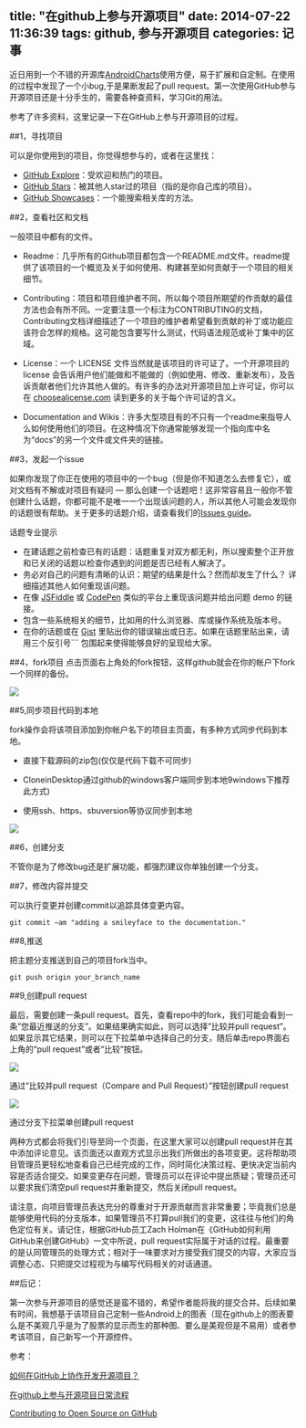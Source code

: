 title: "在github上参与开源项目"
date: 2014-07-22 11:36:39
tags: github, 参与开源项目
categories: 记事
---
近日用到一个不错的开源库[AndroidCharts](https://github.com/HackPlan/AndroidCharts)使用方便，易于扩展和自定制。在使用的过程中发现了一个小bug,于是果断发起了pull request。第一次使用GitHub参与开源项目还是十分手生的，需要各种查资料，学习Git的用法。

参考了许多资料，这里记录一下在GitHub上参与开源项目的过程。 

##1，寻找项目

可以是你使用到的项目，你觉得想参与的，或者在这里找：

- [GitHub Explore](https://github.com/explore)：受欢迎和热门的项目。 
- [GitHub Stars](https://github.com/stars?direction=desc&sort=created)：被其他人star过的项目（指的是你自己库的项目）。 
- [GitHub Showcases](https://github.com/showcases)：一个能搜索相关库的方法。 

##2，查看社区和文档

一般项目中都有的文件。

- Readme：几乎所有的Github项目都包含一个README.md文件。readme提供了该项目的一个概览及关于如何使用、构建甚至如何贡献于一个项目的相关细节。

- Contributing：项目和项目维护者不同，所以每个项目所期望的作贡献的最佳方法也会有所不同。一定要注意一个标注为CONTRIBUTING的文档，Contributing文档详细描述了一个项目的维护者希望看到贡献的补丁或功能应该符合怎样的规格。这可能包含要写什么测试，代码语法规范或补丁集中的区域。

- License：一个 LICENSE 文件当然就是该项目的许可证了。一个开源项目的 license 会告诉用户他们能做和不能做的（例如使用、修改、重新发布），及告诉贡献者他们允许其他人做的。有许多的办法对开源项目加上许可证，你可以在 [choosealicense.com](http://choosealicense.com/) 读到更多的关于每个许可证的含义。

- Documentation and Wikis：许多大型项目有的不只有一个readme来指导人么如何使用他们的项目。在这种情况下你通常能够发现一个指向库中名为“docs”的另一个文件或文件夹的链接。

##3，发起一个issue
<!--more-->
如果你发现了你正在使用的项目中的一个bug（但是你不知道怎么去修复它），或对文档有不解或对项目有疑问 — 那么创建一个话题吧！这非常容易且一般你不管创建什么话题，你都可能不是唯一一个出现该问题的人，所以其他人可能会发现你的话题很有帮助。关于更多的话题介绍，请查看我们的[Issues guide](https://guides.github.com/features/issues/index.html)。

话题专业提示

- 在建话题之前检查已有的话题：话题重复对双方都无利，所以搜索整个正开放和已关闭的话题以检查你遇到的问题是否已经有人解决了。 
- 务必对自己的问题有清晰的认识：期望的结果是什么？然而却发生了什么？ 详细描述其他人如何重现该问题。
- 在像 [JSFiddle](http://jsfiddle.net/) 或 [CodePen](http://codepen.io/) 类似的平台上重现该问题并给出问题 demo 的链接。 
- 包含一些系统相关的细节，比如用的什么浏览器、库或操作系统及版本号。 
- 在你的话题或在 [Gist](https://gist.github.com/) 里贴出你的错误输出或日志。如果在话题里贴出来，请用三个反引号\`\`\` 包围起来使得能够良好的呈现给大家。

##4，fork项目
点击页面右上角处的fork按钮，这样github就会在你的帐户下fork一个同样的备份。

![](http://img.blog.csdn.net/20130712101759718?watermark/2/text/aHR0cDovL2Jsb2cuY3Nkbi5uZXQvZml2ZTM=/font/5a6L5L2T/fontsize/400/fill/I0JBQkFCMA==/dissolve/70/gravity/SouthEast)

##5,同步项目代码到本地

fork操作会将该项目添加到你帐户名下的项目主页面，有多种方式同步代码到本地。

- 直接下载源码的zip包(仅仅是代码下载不可同步)

- CloneinDesktop通过github的windows客户端同步到本地9windows下推荐此方式)

- 使用ssh、https、sbuversion等协议同步到本地

![](http://img.blog.csdn.net/20130712102013640?watermark/2/text/aHR0cDovL2Jsb2cuY3Nkbi5uZXQvZml2ZTM=/font/5a6L5L2T/fontsize/400/fill/I0JBQkFCMA==/dissolve/70/gravity/SouthEast)

##6，创建分支

不管你是为了修改bug还是扩展功能，都强烈建议你单独创建一个分支。

##7，修改内容并提交

可以执行变更并创建commit以追踪具体变更内容。
```
git commit −am "adding a smileyface to the documentation." 
```
##8,推送

把主题分支推送到自己的项目fork当中。
```
git push origin your_branch_name
```
##9,创建pull request

最后，需要创建一条pull request。首先，查看repo中的fork，我们可能会看到一条”您最近推送的分支”。如果结果确实如此，则可以选择”比较并pull request”。如果显示其它结果，则可以在下拉菜单中选择自己的分支，随后单击repo界面右上角的“pull request”或者“比较”按钮。

![](http://s7.51cto.com/wyfs01/M01/17/89/wKioJlIeBYqRDoIpAAC_Q5Ddmws348.jpg)

通过“比较并pull request（Compare and Pull Request）”按钮创建pull request

![](http://s5.51cto.com/wyfs01/M01/17/8A/wKioOVIeBa2CLzW7AADpQv-TBFQ827.jpg)

通过分支下拉菜单创建pull request

两种方式都会将我们引导至同一个页面，在这里大家可以创建pull request并在其中添加评论意见。该页面还以直观方式显示出我们所做出的各项变更。这将帮助项目管理员更轻松地查看自己已经完成的工作，同时简化决策过程、更快决定当前内容是否适合提交。如果变更存在问题，管理员可以在评论中提出质疑；管理员还可以要求我们清空pull request并重新提交，然后关闭pull request。

请注意，向项目管理员表达充分的尊重对于开源贡献而言非常重要；毕竟我们总是能够使用代码的分支版本，如果管理员不打算pull我们的变更，这往往与他们的角色定位有关。请记住，根据GitHub员工Zach Holman在《GitHub如何利用GitHub来创建GitHub》一文中所说，pull request实际属于对话的过程。最重要的是认同管理员的处理方式；相对于一味要求对方接受我们提交的内容，大家应当调整心态、只把提交过程视为与编写代码相关的对话通道。

##后记：

第一次参与开源项目的感觉还是蛮不错的，希望作者能将我的提交合并。后续如果有时间，我想基于该项目自己定制一些Android上的图表（现在github上的图表要么是不美观几乎是为了股票的显示而生的那种图、要么是美观但是不易用）或者参考该项目，自己新写一个开源控件。

参考：

[如何在GitHub上协作开发开源项目？](http://os.51cto.com/art/201308/408674.htm)

[在github上参与开源项目日常流程](http://blog.csdn.net/five3/article/details/9307041)

[Contributing to Open Source on GitHub](https://guides.github.com/activities/contributing-to-open-source/index.html)
